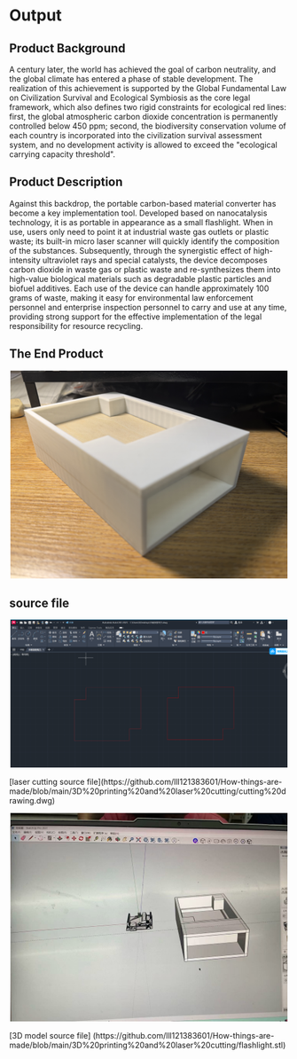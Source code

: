 # Output
## Product Background
A century later, the world has achieved the goal of carbon neutrality, and the global climate has entered a phase of stable development. The realization of this achievement is supported by the Global Fundamental Law on Civilization Survival and Ecological Symbiosis as the core legal framework, which also defines two rigid constraints for ecological red lines: first, the global atmospheric carbon dioxide concentration is permanently controlled below 450 ppm; second, the biodiversity conservation volume of each country is incorporated into the civilization survival assessment system, and no development activity is allowed to exceed the "ecological carrying capacity threshold".

## Product Description
Against this backdrop, the portable carbon-based material converter has become a key implementation tool. Developed based on nanocatalysis technology, it is as portable in appearance as a small flashlight. When in use, users only need to point it at industrial waste gas outlets or plastic waste; its built-in micro laser scanner will quickly identify the composition of the substances. Subsequently, through the synergistic effect of high-intensity ultraviolet rays and special catalysts, the device decomposes carbon dioxide in waste gas or plastic waste and re-synthesizes them into high-value biological materials such as degradable plastic particles and biofuel additives. Each use of the device can handle approximately 100 grams of waste, making it easy for environmental law enforcement personnel and enterprise inspection personnel to carry and use at any time, providing strong support for the effective implementation of the legal responsibility for resource recycling.

## The End Product
<p align="center">
	<img src="./product.jpg") alt="size limit image cant be show" width="500">
</p>

## source file
<p align="center">
	<img src="./cutting drawing.png") alt="size limit image cant be show" width="500">
</p>
[laser cutting source file](https://github.com/lll121383601/How-things-are-made/blob/main/3D%20printing%20and%20laser%20cutting/cutting%20drawing.dwg)
<p align="center">
	<img src="./flashlight.jpg") alt="size limit image cant be show" width="500">
</p>
[3D model source file] (https://github.com/lll121383601/How-things-are-made/blob/main/3D%20printing%20and%20laser%20cutting/flashlight.stl)
